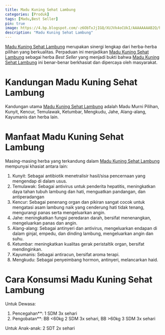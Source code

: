 ```yaml
---
title: Madu Kuning Sehat Lambung
categories: [Produk]
tags: [Madu,Best Seller]
pin: true
image: https://4.bp.blogspot.com/-z6ObTxJjIGQ/XUJVk4oCUkI/AAAAAAAAB2Q/h3XJjNpa9rwlETPNvLFQoamusfvWzsnpACKgBGAs/s1600/produk-madu-kuning-sehat-lambung.png
description: "Madu Kuning Sehat Lambung"
---
```


<div class="paraph"><a  class="mhoapp orange" href="/posts/madu-kuning-sehat-lambung-wk6" title="Madu Kuning Sehat Lambung">Madu Kuning Sehat Lambung</a> merupakan sinergi lengkap dari herba-herba pilihan yang berkualitas. Perpaduan ini menjadikan <a  class="mhoapp orange" href="/posts/madu-kuning-sehat-lambung-wk6" title="Madu Kuning Sehat Lambung">Madu Kuning Sehat Lambung</a> sebagai herba <i>Best Seller</i> yang menjadi bukti bahwa <a  class="mhoapp orange" href="/posts/madu-kuning-sehat-lambung-wk6" title="Madu Kuning Sehat Lambung">Madu Kuning Sehat Lambung</a> ini benar-benar berkhasiat dan dipercaya oleh masyarakat.</div>

<h1>Kandungan Madu Kuning Sehat Lambung</h1>

<div class="paraph">Kandungan utama <a  class="mhoapp orange" href="/posts/madu-kuning-sehat-lambung-wk6" title="Madu Kuning Sehat Lambung">Madu Kuning Sehat Lambung</a> adalah Madu Murni Pilihan, Kunyit, Kencur, Temulawak, Ketumbar, Mengkudu, Jahe, Alang-alang, Kayumanis dan herba lain.</div>

<h1>Manfaat Madu Kuning Sehat Lambung</h1>

<div class="paraph">Masing-masing herba yang terkandung dalam <a  class="mhoapp orange" href="/posts/madu-kuning-sehat-lambung-wk6" title="Madu Kuning Sehat Lambung">Madu Kuning Sehat Lambung</a> mempunyai khasiat antara lain:</div>

<ol>
<li>Kunyit: Sebagai antibiotik menetralisir hasil/sisa pencernaan yang mengendap di dalam usus.</li>
<li>Temulawak: Sebagai antivirus untuk penderita hepatitis, meningkatkan daya tahan tubuh lambung dan hati, menguatkan pandangan, dan antiperadangan</li>
<li>Kencur: Sebagai penenang organ dan pikiran sangat cocok untuk mengatasi asam lambung naik yang cenderung hati tidak tenang, mengurangi panas serta mengeluarkan angin.</li>
<li>Jahe: meningkatkan fungsi peredaran darah, bersifat menenangkan, mengeluarkan panas dan angin.</li>
<li>Alang-alang: Sebagai antinyeri dan antivirus, mengeluarkan endapan di dalam ginjal, empedu, dan dinding lambung, mengeluarkan angin dan suhu.</li>
<li>Ketumbar: meningkatkan kualitas gerak peristaltik organ, bersifat mendinginkan.</li>
<li>Kayumanis: Sebagai antiracun, bersifat aroma terapi.</li>
<li>Mengkudu: Sebagai penyeimbang hormon, antinyeri, melancarkan haid.</li>
</ol>

<h1>Cara Konsumsi Madu Kuning Sehat Lambung</h1>

<div class="paraph">Untuk Dewasa:</div>

<ol>
    <li>Pencegahan**: 1 SDM 3x sehari</li>
    <li>Pengobatan**: BB &lt60kg 2 SDM 3x sehari, BB &gt60kg 3 SDM 3x sehari</li>
</ol>

<div class="paraph">Untuk Anak-anak: 2 SDT 2x sehari</div>